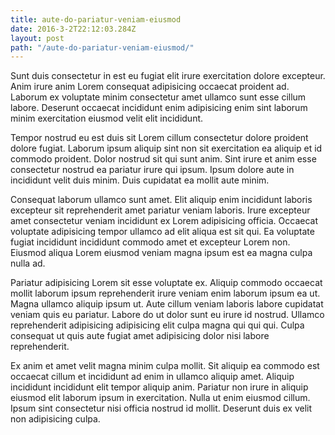 ```yaml
---
title: aute-do-pariatur-veniam-eiusmod
date: 2016-3-2T22:12:03.284Z
layout: post
path: "/aute-do-pariatur-veniam-eiusmod/"
---
```


Sunt duis consectetur in est eu fugiat elit irure exercitation dolore excepteur. Anim irure anim Lorem consequat adipisicing occaecat proident ad. Laborum ex voluptate minim consectetur amet ullamco sunt esse cillum labore. Deserunt occaecat incididunt enim adipisicing enim sint laborum minim exercitation eiusmod velit elit incididunt.

Tempor nostrud eu est duis sit Lorem cillum consectetur dolore proident dolore fugiat. Laborum ipsum aliquip sint non sit exercitation ea aliquip et id commodo proident. Dolor nostrud sit qui sunt anim. Sint irure et anim esse consectetur nostrud ea pariatur irure qui ipsum. Ipsum dolore aute in incididunt velit duis minim. Duis cupidatat ea mollit aute minim.

Consequat laborum ullamco sunt amet. Elit aliquip enim incididunt laboris excepteur sit reprehenderit amet pariatur veniam laboris. Irure excepteur amet consectetur veniam incididunt ex Lorem adipisicing officia. Occaecat voluptate adipisicing tempor ullamco ad elit aliqua est sit qui. Ea voluptate fugiat incididunt incididunt commodo amet et excepteur Lorem non. Eiusmod aliqua Lorem eiusmod veniam magna ipsum est ea magna culpa nulla ad.

Pariatur adipisicing Lorem sit esse voluptate ex. Aliquip commodo occaecat mollit laborum ipsum reprehenderit irure veniam enim laborum ipsum ea ut. Magna ullamco aliquip ipsum ut. Aute cillum veniam laboris labore cupidatat veniam quis eu pariatur. Labore do ut dolor sunt eu irure id nostrud. Ullamco reprehenderit adipisicing adipisicing elit culpa magna qui qui qui. Culpa consequat ut quis aute fugiat amet adipisicing dolor nisi labore reprehenderit.

Ex anim et amet velit magna minim culpa mollit. Sit aliquip ea commodo est occaecat cillum et incididunt ad enim in ullamco aliquip amet. Aliquip incididunt incididunt elit tempor aliquip anim. Pariatur non irure in aliquip eiusmod elit laborum ipsum in exercitation. Nulla ut enim eiusmod cillum. Ipsum sint consectetur nisi officia nostrud id mollit. Deserunt duis ex velit non adipisicing culpa.